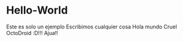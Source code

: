# Hello-World
Este es solo un ejemplo 
Escribimos cualquier cosa
Hola mundo Cruel
OctoDroid
:D!!!
Ajua!!
